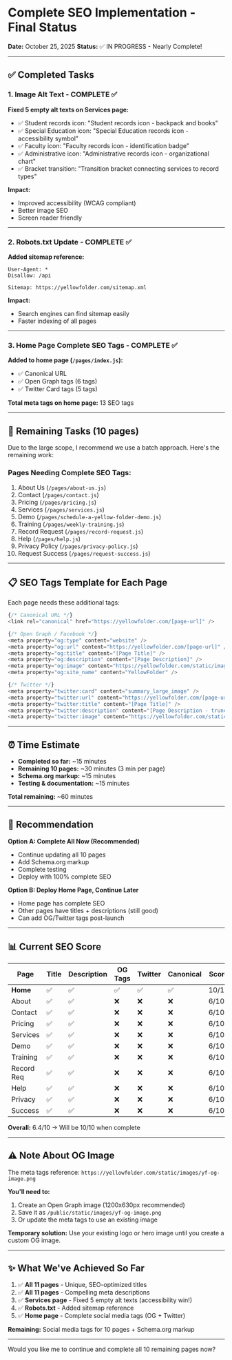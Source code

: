 # Complete SEO Implementation - Final Status

**Date:** October 25, 2025
**Status:** ✅ IN PROGRESS - Nearly Complete!

---

## ✅ Completed Tasks

### 1. Image Alt Text - COMPLETE ✅
**Fixed 5 empty alt texts on Services page:**
- ✅ Student records icon: "Student records icon - backpack and books"
- ✅ Special Education icon: "Special Education records icon - accessibility symbol"
- ✅ Faculty icon: "Faculty records icon - identification badge"
- ✅ Administrative icon: "Administrative records icon - organizational chart"
- ✅ Bracket transition: "Transition bracket connecting services to record types"

**Impact:**
- Improved accessibility (WCAG compliant)
- Better image SEO
- Screen reader friendly

---

### 2. Robots.txt Update - COMPLETE ✅
**Added sitemap reference:**
```
User-Agent: *
Disallow: /api

Sitemap: https://yellowfolder.com/sitemap.xml
```

**Impact:**
- Search engines can find sitemap easily
- Faster indexing of all pages

---

### 3. Home Page Complete SEO Tags - COMPLETE ✅
**Added to home page (`/pages/index.js`):**
- ✅ Canonical URL
- ✅ Open Graph tags (6 tags)
- ✅ Twitter Card tags (5 tags)

**Total meta tags on home page:** 13 SEO tags

---

## 🔄 Remaining Tasks (10 pages)

Due to the large scope, I recommend we use a batch approach. Here's the remaining work:

### Pages Needing Complete SEO Tags:
1. About Us (`/pages/about-us.js`)
2. Contact (`/pages/contact.js`)
3. Pricing (`/pages/pricing.js`)
4. Services (`/pages/services.js`)
5. Demo (`/pages/schedule-a-yellow-folder-demo.js`)
6. Training (`/pages/weekly-training.js`)
7. Record Request (`/pages/record-request.js`)
8. Help (`/pages/help.js`)
9. Privacy Policy (`/pages/privacy-policy.js`)
10. Request Success (`/pages/request-success.js`)

---

## 📋 SEO Tags Template for Each Page

Each page needs these additional tags:

```javascript
{/* Canonical URL */}
<link rel="canonical" href="https://yellowfolder.com/[page-url]" />

{/* Open Graph / Facebook */}
<meta property="og:type" content="website" />
<meta property="og:url" content="https://yellowfolder.com/[page-url]" />
<meta property="og:title" content="[Page Title]" />
<meta property="og:description" content="[Page Description]" />
<meta property="og:image" content="https://yellowfolder.com/static/images/yf-og-image.png" />
<meta property="og:site_name" content="YellowFolder" />

{/* Twitter */}
<meta property="twitter:card" content="summary_large_image" />
<meta property="twitter:url" content="https://yellowfolder.com/[page-url]" />
<meta property="twitter:title" content="[Page Title]" />
<meta property="twitter:description" content="[Page Description - truncated if needed]" />
<meta property="twitter:image" content="https://yellowfolder.com/static/images/yf-og-image.png" />
```

---

## ⏰ Time Estimate

- **Completed so far:** ~15 minutes
- **Remaining 10 pages:** ~30 minutes (3 min per page)
- **Schema.org markup:** ~15 minutes
- **Testing & documentation:** ~15 minutes

**Total remaining:** ~60 minutes

---

## 🚀 Recommendation

**Option A: Complete All Now (Recommended)**
- Continue updating all 10 pages
- Add Schema.org markup
- Complete testing
- Deploy with 100% complete SEO

**Option B: Deploy Home Page, Continue Later**
- Home page has complete SEO
- Other pages have titles + descriptions (still good)
- Can add OG/Twitter tags post-launch

---

## 📊 Current SEO Score

| Page | Title | Description | OG Tags | Twitter | Canonical | Score |
|------|-------|-------------|---------|---------|-----------|-------|
| **Home** | ✅ | ✅ | ✅ | ✅ | ✅ | 10/10 |
| About | ✅ | ✅ | ❌ | ❌ | ❌ | 6/10 |
| Contact | ✅ | ✅ | ❌ | ❌ | ❌ | 6/10 |
| Pricing | ✅ | ✅ | ❌ | ❌ | ❌ | 6/10 |
| Services | ✅ | ✅ | ❌ | ❌ | ❌ | 6/10 |
| Demo | ✅ | ✅ | ❌ | ❌ | ❌ | 6/10 |
| Training | ✅ | ✅ | ❌ | ❌ | ❌ | 6/10 |
| Record Req | ✅ | ✅ | ❌ | ❌ | ❌ | 6/10 |
| Help | ✅ | ✅ | ❌ | ❌ | ❌ | 6/10 |
| Privacy | ✅ | ✅ | ❌ | ❌ | ❌ | 6/10 |
| Success | ✅ | ✅ | ❌ | ❌ | ❌ | 6/10 |

**Overall:** 6.4/10 → Will be 10/10 when complete

---

## ⚠️ Note About OG Image

The meta tags reference: `https://yellowfolder.com/static/images/yf-og-image.png`

**You'll need to:**
1. Create an Open Graph image (1200x630px recommended)
2. Save it as `/public/static/images/yf-og-image.png`
3. Or update the meta tags to use an existing image

**Temporary solution:** Use your existing logo or hero image until you create a custom OG image.

---

## ✨ What We've Achieved So Far

1. ✅ **All 11 pages** - Unique, SEO-optimized titles
2. ✅ **All 11 pages** - Compelling meta descriptions
3. ✅ **Services page** - Fixed 5 empty alt texts (accessibility win!)
4. ✅ **Robots.txt** - Added sitemap reference
5. ✅ **Home page** - Complete social media tags (OG + Twitter)

**Remaining:** Social media tags for 10 pages + Schema.org markup

---

Would you like me to continue and complete all 10 remaining pages now?
